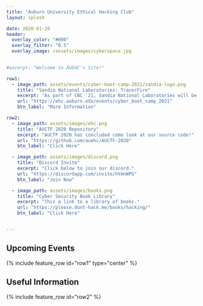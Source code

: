 ```yaml
---
title: "Auburn University Ethical Hacking Club"
layout: splash

date: 2020-01-20
header:
  overlay_color: "#000"
  overlay_filter: "0.5"
  overlay_image: /assets/images/cyberspace.jpg

  
#excerpt: "Welcome to AUEHC's Site!"

row1:
  - image_path: assets/events/cyber-boot-camp-2021/sandia-logo.png
    title: "Sandia National Laboratories: TracerFire"
    excerpt: "As part of CBC '21, Sandia National Laboratories will be hosting CBC-SNL-2021 (TracerFire). TraceFire will be a cyber security event focused on teaching incident response skills"
    url: "https://ehc.auburn.edu/events/cyber_boot_camp_2021"
    btn_label: "More Information"

row2:
  - image_path: assets/images/ehc.png
    title: "AUCTF 2020 Repository"
    excerpt: "AUCTF 2020 has concluded come look at our source code!"
    url: "https://github.com/auehc/AUCTF-2020"
    btn_label: "Click Here"

  - image_path: assets/images/discord.png
    title: "Discord Invite"
    excerpt: "Click below to join our discord."
    url: "https://discordapp.com/invite/hYmnWPG"
    btn_label: "Join Now"

  - image_path: assets/images/books.png
    title: "Cyber Security Book Library"
    excerpt: "This a link to a library of books."
    url: "https://please.dont-hack.me/books/hacking/"
    btn_label: "Click Here"


---
```

<meta name="google-site-verification" content="Ish4eoLdCrerNCu_suMTamlpUASzrukyvJjYDXiDZQo" />

## Upcoming Events
{% include feature_row id="row1" type="center" %}

## Useful Information
{% include feature_row id="row2" %}

